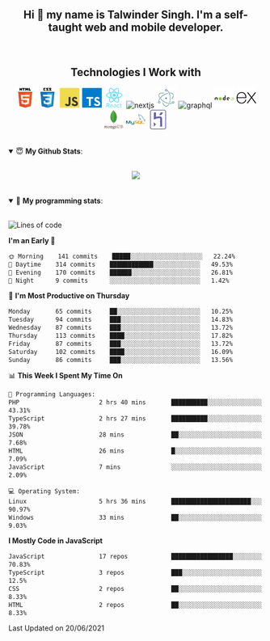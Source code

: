 
<h2 align="center">
Hi 👋 my name is Talwinder Singh. I'm a self-taught web and mobile developer.
</h2>

<br />

<h2 align="center">Technologies I Work with</h2>
<p align="center">

 <img src="https://github.com/devicons/devicon/raw/master/icons/html5/html5-original-wordmark.svg" alt="html" width="40" height="40"/>

  <img src="https://github.com/devicons/devicon/raw/master/icons/css3/css3-original-wordmark.svg" alt="css" width="40" height="40"/>

   <img src="https://github.com/devicons/devicon/raw/master/icons/javascript/javascript-original.svg" alt="javascript" width="40" height="40"/>

   <img src="https://raw.githubusercontent.com/devicons/devicon/2809b567852a4648062a2d3e7c1c531367458c0b/icons/typescript/typescript-plain.svg" alt="typescript" width="40" height="40"/>

   <img src="https://github.com/devicons/devicon/raw/master/icons/react/react-original-wordmark.svg" alt="react" width="40" height="40"/>

   <img src="https://upload.wikimedia.org/wikipedia/commons/8/8e/Nextjs-logo.svg" alt="nextjs" width="40" height="40"/>

   <img src="https://github.com/devicons/devicon/raw/master/icons/electron/electron-original.svg" alt="electron" width="40" height="40"/>

  <img src="https://graphql.org/img/logo.svg" alt="graphql" width="40" height="40"/>
   
   <img src="https://github.com/devicons/devicon/raw/master/icons/nodejs/nodejs-original-wordmark.svg" alt="nodejs" width="40" height="40"/>

  <img src="https://raw.githubusercontent.com/devicons/devicon/2809b567852a4648062a2d3e7c1c531367458c0b/icons/express/express-original.svg" alt="express" width="40" height="40"/>

   <img src="https://github.com/devicons/devicon/raw/master/icons/mongodb/mongodb-original-wordmark.svg" alt="mongodb" width="40" height="40"/>

   <img src="https://github.com/devicons/devicon/raw/master/icons/mysql/mysql-original-wordmark.svg" alt="mysql" width="40" height="40"/>
   
   <img src="https://github.com/devicons/devicon/raw/master/icons/heroku/heroku-original.svg" alt="heroku" width="40" height="40"/>
</p>

<br />

<details open>
 <summary> 😇 <b>My Github Stats</b>: </summary>
<br>
<p align = "center">
  <img src="https://github-readme-stats.vercel.app/api?username=iamtalwinder&show_icons=true&theme=radical" />
</p>

</details>

<br />

<details open> 
 <summary>🤖 <b>My programming stats</b>: </summary>
<br>

<!--START_SECTION:waka-->
![Lines of code](https://img.shields.io/badge/From%20Hello%20World%20I%27ve%20Written-309982%20lines%20of%20code-blue)

**I'm an Early 🐤** 

```text
🌞 Morning    141 commits    █████░░░░░░░░░░░░░░░░░░░░   22.24% 
🌆 Daytime    314 commits    ████████████░░░░░░░░░░░░░   49.53% 
🌃 Evening    170 commits    ██████░░░░░░░░░░░░░░░░░░░   26.81% 
🌙 Night      9 commits      ░░░░░░░░░░░░░░░░░░░░░░░░░   1.42%

```
📅 **I'm Most Productive on Thursday** 

```text
Monday       65 commits     ██░░░░░░░░░░░░░░░░░░░░░░░   10.25% 
Tuesday      94 commits     ███░░░░░░░░░░░░░░░░░░░░░░   14.83% 
Wednesday    87 commits     ███░░░░░░░░░░░░░░░░░░░░░░   13.72% 
Thursday     113 commits    ████░░░░░░░░░░░░░░░░░░░░░   17.82% 
Friday       87 commits     ███░░░░░░░░░░░░░░░░░░░░░░   13.72% 
Saturday     102 commits    ████░░░░░░░░░░░░░░░░░░░░░   16.09% 
Sunday       86 commits     ███░░░░░░░░░░░░░░░░░░░░░░   13.56%

```


📊 **This Week I Spent My Time On** 

```text
💬 Programming Languages: 
PHP                      2 hrs 40 mins       ██████████░░░░░░░░░░░░░░░   43.31% 
TypeScript               2 hrs 27 mins       ██████████░░░░░░░░░░░░░░░   39.78% 
JSON                     28 mins             ██░░░░░░░░░░░░░░░░░░░░░░░   7.68% 
HTML                     26 mins             █░░░░░░░░░░░░░░░░░░░░░░░░   7.09% 
JavaScript               7 mins              ░░░░░░░░░░░░░░░░░░░░░░░░░   2.09%

💻 Operating System: 
Linux                    5 hrs 36 mins       ██████████████████████░░░   90.97% 
Windows                  33 mins             ██░░░░░░░░░░░░░░░░░░░░░░░   9.03%

```

**I Mostly Code in JavaScript** 

```text
JavaScript               17 repos            █████████████████░░░░░░░░   70.83% 
TypeScript               3 repos             ███░░░░░░░░░░░░░░░░░░░░░░   12.5% 
CSS                      2 repos             ██░░░░░░░░░░░░░░░░░░░░░░░   8.33% 
HTML                     2 repos             ██░░░░░░░░░░░░░░░░░░░░░░░   8.33%

```



 Last Updated on 20/06/2021
<!--END_SECTION:waka-->

</details>
